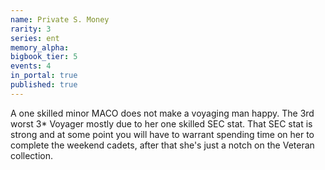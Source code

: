 ```yaml
---
name: Private S. Money
rarity: 3
series: ent
memory_alpha:
bigbook_tier: 5
events: 4
in_portal: true
published: true
---
```


A one skilled minor MACO does not make a voyaging man happy. The 3rd worst 3* Voyager mostly due to her one skilled SEC stat. That SEC stat is strong and at some point you will have to warrant spending time on her to complete the weekend cadets, after that she's just a notch on the Veteran collection.
